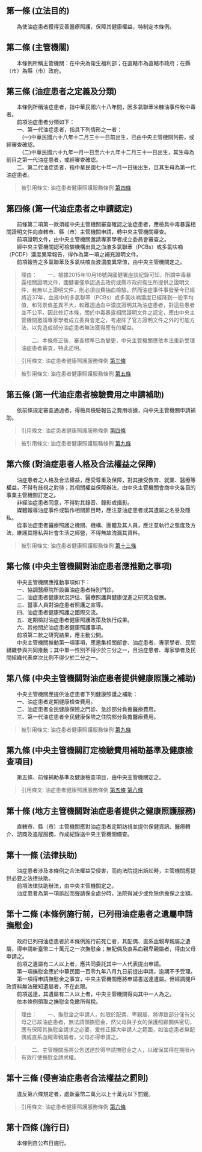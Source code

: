 第一條 (立法目的)
-----------------
　　為使油症患者獲得妥善醫療照護，保障其健康權益，特制定本條例。  


第二條 (主管機關)
-----------------
　　本條例所稱主管機關：在中央為衛生福利部；在直轄市為直轄市政府；在縣（市）為縣（市）政府。  


第三條 (油症患者之定義及分類)
-----------------------------
　　本條例所稱油症患者，指中華民國六十八年間，因多氯聯苯米糠油事件致中毒者。  
　　前項油症患者分類如下：  
　　一、第一代油症患者，指具下列情形之一者：  
　　　(一)中華民國六十八年十二月三十一日前出生，已由中央主管機關列冊，或經審查確認。  
　　　(二)中華民國六十九年一月一日至六十九年十二月三十一日出生，其生母為前目之第一代油症患者，或經審查確認。  
　　二、第二代油症患者，指中華民國七十年一月一日後出生，且其生母為第一代油症患者。  
> 被引用條文: 油症患者健康照護服務條例 [第四條](2596#第四條-第一代油症患者之申請認定)



第四條 (第一代油症患者之申請認定)
---------------------------------
　　前條第二項第一款須經中央主管機關審查確認之油症患者，應檢具中毒暴露相關證明文件向直轄市、縣（市）主管機關申請，轉中央主管機關審查。  
　　前項證明文件，由中央主管機關邀請專家學者成立委員會審查之。  
　　經中央主管機關認可檢驗機構出具之血液多氯聯苯（PCBs）或多氯呋喃（PCDF）濃度異常報告，得作為第一項之補充證明文件。  
　　前項報告之多氯聯苯及多氯呋喃血液濃度異常值，由中央主管機關定之。  
> 理由：　　一、根據2015年10月18號與國健署座談紀錄可知，所謂中毒暴露相關證明文件，國健署僅承認過去政府或縣市政府衛生所提供之證明文件，若無以上證明文件，則必須自費抽血檢驗。然而油症事件事發至今已經將近37年，血液中的多氯聯苯（PCBs）或多氯呋喃濃度已經降到一般平均值，和背景值差異不大，較難透過血中濃度證明其為油症患者，對這些患者並不公平。因此修訂本條，關於中毒暴露相關證明文件之認定，應由中央主管機關邀請專家學者成立委員會定之，考慮除了官方證明文件之外的可能方法，以免造成部分油症患者無法獲得應有的權益。

> 　　二、本條修正後，審查標準已為變更，中央主管機關應依本法重新受理油症患者審查，特此述明。

> 引用條文: 油症患者健康照護服務條例 [第三條](2596#第三條-油症患者之定義及分類)

> 被引用條文: 油症患者健康照護服務條例 [第五條](2596#第五條-第一代油症患者檢驗費用之申請補助)



第五條 (第一代油症患者檢驗費用之申請補助)
-----------------------------------------
　　依前條規定審查通過者，得檢具檢驗報告之費用收據，向中央主管機關申請補助。  
> 引用條文: 油症患者健康照護服務條例 [第四條](2596#第四條-第一代油症患者之申請認定)

> 被引用條文: 油症患者健康照護服務條例 [第九條](2596#第九條-中央主管機關訂定檢驗費用補助基準及健康檢查項目)



第六條 (對油症患者人格及合法權益之保障)
---------------------------------------
　　油症患者之人格及合法權益，應受尊重及保障，對其接受教育、就業、醫療等權益，不得有歧視之對待；其相關權益保障辦法，由中央主管機關會商中央各目的事業主管機關訂定之。  
　　非經油症患者同意，不得對其錄音、錄影或攝影。  
　　媒體報導油症事件或製作相關節目時，應注意油症患者或其遺屬之名譽及隱私。  
　　從事油症患者醫療照護之機關、機構、團體及其人員，應注意執行之態度及方法，維護其隱私與社會生活之經營，不得無故洩漏其資料。  
> 被引用條文: 油症患者健康照護服務條例 [第十三條](2596#第十三條-侵害油症患者合法權益之罰則)



第七條 (中央主管機關對油症患者應推動之事項)
-------------------------------------------
　　中央主管機關應推動事項如下：  
　　一、協調醫療院所設置油症患者特別門診。  
　　二、油症患者健康狀況評估、醫療照護與健康促進之研究及發展。  
　　三、醫事人員對油症患者照護之宣導。  
　　四、油症患者健康照護之國際交流。  
　　五、定期檢討油症患者健康照護政策及執行成果。  
　　六、其他關於油症患者健康照護事項。  
　　前項第二款之研究結果，應主動公開。  
　　中央主管機關推動第一項事項，應邀集相關部會、油症患者、專家學者、民間組織參與共同推動；其中單一性別不得少於三分之一，且油症患者、專家學者及民間組織代表席次比例不得少於二分之一。  


第八條 (中央主管機關對油症患者提供健康照護之補助)
-------------------------------------------------
　　中央主管機關應提供油症患者下列健康照護之補助：  
　　一、油症患者定期健康檢查費用。  
　　二、油症患者全民健康保險之門診、急診部分負擔醫療費用。  
　　三、第一代油症患者全民健康保險之住院部分負擔醫療費用。  
> 被引用條文: 油症患者健康照護服務條例 [第九條](2596#第九條-中央主管機關訂定檢驗費用補助基準及健康檢查項目)



第九條 (中央主管機關訂定檢驗費用補助基準及健康檢查項目)
-------------------------------------------------------
　　第五條、前條補助基準及健康檢查項目，由中央主管機關定之。  
> 引用條文: 油症患者健康照護服務條例 [第五條](2596#第五條-第一代油症患者檢驗費用之申請補助) [第八條](2596#第八條-中央主管機關對油症患者提供健康照護之補助)



第十條 (地方主管機關對油症患者提供之健康照護服務)
-------------------------------------------------
　　直轄市、縣（市）主管機關應對油症患者定期訪視並提供保健資訊、醫療轉介、諮商及追蹤服務，作成紀錄送中央主管機關備查。  


第十一條 (法律扶助)
-------------------
　　油症患者涉及本條例之合法權益受侵害，而向法院提出訴訟時，主管機關應提供必要之法律扶助。  
　　前項法律扶助辦法，由中央主管機關定之。  
　　油症患者為第一項訴訟而聲請保全處分時，法院得減少或免除供擔保之金額。  


第十二條 (本條例施行前，已列冊油症患者之遺屬申請撫慰金)
-------------------------------------------------------
　　政府已列冊油症患者於本條例施行前死亡者，其配偶、直系血親卑親屬之遺屬，得申請新臺幣二十萬元之一次撫慰金；無配偶及直系血親卑親屬者，得由父母申請之。  
　　前項之遺屬有二人以上者，應共同委託其中一人代表提出申請。  
　　第一項撫慰金應於中華民國一百零九年八月九日前提出申請，逾期不予受理。  
　　第一項得申請撫慰金之事宜，中央主管機關應將申請書送達遺屬。但經調閱戶政資料無法確知遺屬者，不在此限。  
　　前項送達，其遺屬有二人以上者，中央主管機關得向其中一人為之。  
　　依本條例領取之撫慰金免繳所得稅。  
> 理由：　　一、撫慰金之申請人，如限於配偶、卑親屬，將導致部分僅有父母之已故油症患者，無法請領撫慰金，然父母與子女的保護照顧關係密切，應有保障其撫慰金請求之必要，爰修正擴大申請人之範圍，如油症患者無配偶或直系血親卑親屬者，父母亦得申請之。

> 　　二、主管機關應將公告送達於得申請撫慰金之人，以確保其得在期限內有效行使撫慰金請求權。



第十三條 (侵害油症患者合法權益之罰則)
-------------------------------------
　　違反第六條規定者，處新臺幣二萬元以上十萬元以下罰鍰。  
> 引用條文: 油症患者健康照護服務條例 [第六條](2596#第六條-對油症患者人格及合法權益之保障)



第十四條 (施行日)
-----------------
　　本條例自公布日施行。